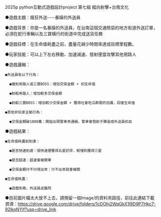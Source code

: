 2025p python互動式遊戲設計project 第七組 縱向射擊+台南文化 

●遊戲主題：瘋狂外送----暴躁的外送員 

●遊戲背景：你是一名暴躁的外送員，在台南這個交通險惡的地方街道外送訂單，必須在蛇行車輛以及三寶橫行的街道中完成送貨任務 

●遊戲目標：在生命值耗盡之前，盡量花越少時間來達成目標里程數。 

●玩家技能：可以上下左右移動、加速減速、發射便當攻擊其他用路人

●遊戲邏輯： 

    ●外送員有以下行為： 
    
      ●撞到用路人或三寶BOSS：增加交保金額 + 扣生命值 
      
      ●射殺用路人：增加較多交保金額 
      
      ●射殺三寶BOSS：增加較少交保金額 + 獲得社會吃瓜群眾的加護，回復生命值 
      
    ●其他非玩家主動行為： 
    
      ●交保金額破1000萬：開始出現警車來通緝，警車會發射子彈造成外送員扣血
      

●遊戲結果： 

    ●生命值耗盡前到達： 
    
      ●是否快速到達：很快速便獲得五星好評，較慢則獲得三星 
      
      ●是否超速：超速會被開單 
      
      ●交保金額付不付得出來：付不出來就會被關 
    
    ●生命值耗盡： 
    
      ●遊戲失敗，外送員送醫院



●目前圖片檔太大放不上去，請預留一個Image/的資料夾路徑，前往此連結下載資源：https://drive.google.com/drive/folders/1cDOhj2WqGkX1I9D9P7Hkc7-92lkoNYjf?usp=drive_link

